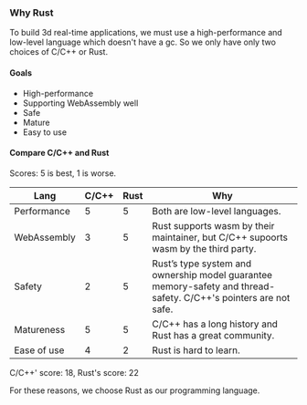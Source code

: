 ### Why Rust

To build 3d real-time applications, we must use a high-performance and low-level language which doesn't have a gc.
So we only have only two choices of C/C++ or Rust.

#### Goals

- High-performance
- Supporting WebAssembly well
- Safe
- Mature
- Easy to use

#### Compare C/C++ and Rust
Scores: 5 is best, 1 is worse.

| Lang | C/C++ | Rust | Why|
| --- | --- | --- | --- |
| Performance | 5 | 5 | Both are low-level languages. |
| WebAssembly | 3 | 5 | Rust supports wasm by their maintainer, but C/C++ supoorts wasm by the third party. |
| Safety | 2 | 5 | Rust’s type system and ownership model guarantee memory-safety and thread-safety. C/C++'s pointers are not safe.|
| Matureness | 5 | 5 | C/C++ has a long history and Rust has a great community. |
| Ease of use | 4 | 2 | Rust is hard to learn. |

C/C++' score: 18, Rust's score: 22

For these reasons, we choose Rust as our programming language.
